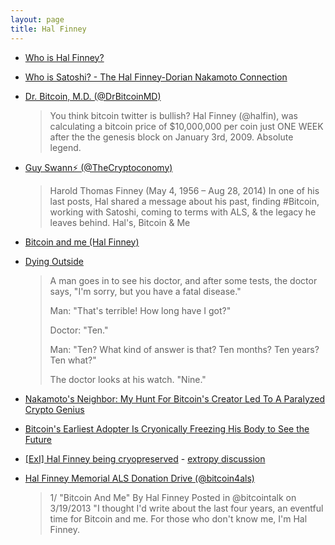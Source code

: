 ```yaml
---
layout: page
title: Hal Finney
---
```


* [Who is Hal Finney?](https://101blockchains.com/who-is-hal-finney-bitcoin/)

* [Who is Satoshi? - The Hal Finney-Dorian Nakamoto Connection](https://cointelegraph.com/news/who-is-satoshi-the-hal-finney-dorian-nakamoto-connection)

* [Dr. Bitcoin, M.D. (@DrBitcoinMD)](https://twitter.com/DrBitcoinMD/status/1165004233663496197?s=20)
  > You think bitcoin twitter is bullish? Hal Finney (@halfin), was calculating a bitcoin price of $10,000,000 per coin just ONE WEEK after the the genesis block on January 3rd, 2009. Absolute legend.

* [Guy Swann⚡ (@TheCryptoconomy)](https://twitter.com/thecryptoconomy/status/1166841133294637056?s=12)
  > Harold Thomas Finney (May 4, 1956 – Aug 28, 2014) In one of his last posts, Hal shared a message about his past, finding #Bitcoin, working with Satoshi, coming to terms with ALS, & the legacy he leaves behind. Hal's, Bitcoin & Me

* [Bitcoin and me (Hal Finney)](https://bitcointalk.org/index.php?topic=155054.0)

* [Dying Outside](https://www.lesswrong.com/posts/bshZiaLefDejvPKuS/dying-outside)
  > A man goes in to see his doctor, and after some tests, the doctor says, "I'm sorry, but you have a fatal disease."
  > 
  > Man: "That's terrible! How long have I got?"
  > 
  > Doctor: "Ten."
  > 
  > Man: "Ten? What kind of answer is that? Ten months? Ten years? Ten what?"
  > 
  > The doctor looks at his watch. "Nine."

* [Nakamoto's Neighbor: My Hunt For Bitcoin's Creator Led To A Paralyzed Crypto Genius](https://www.forbes.com/sites/andygreenberg/2014/03/25/satoshi-nakamotos-neighbor-the-bitcoin-ghostwriter-who-wasnt/#409dae0c4a37)

* [Bitcoin's Earliest Adopter Is Cryonically Freezing His Body to See the Future](https://www.wired.com/2014/08/hal-finney/)

* [[ExI] Hal Finney being cryopreserved](https://www.nytimes.com/2014/08/31/business/hal-finney-cryptographer-and-bitcoin-pioneer-dies-at-58.html) - [extropy discussion](http://lists.extropy.org/pipermail/extropy-chat/2014-August/082585.html)

* [Hal Finney Memorial ALS Donation Drive (@bitcoin4als)](https://twitter.com/bitcoin4als/status/1123209833375850496?s=12)
  > 1/ "Bitcoin And Me" By Hal Finney Posted in @bitcointalk on 3/19/2013 "I thought I'd write about the last four years, an eventful time for Bitcoin and me. For those who don't know me, I'm Hal Finney.


